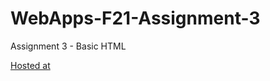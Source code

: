 # WebApps-F21-Assignment-3
Assignment 3 - Basic HTML

[Hosted at](https://github.com/44-563-WebApps-F21/webapps-f21-assignment-3-saisharma9/settings/pages)
